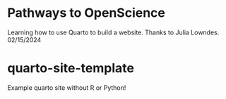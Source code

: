 # Pathways to OpenScience
Learning how to use Quarto to build a website.
Thanks to Julia Lowndes.
02/15/2024  

# quarto-site-template
Example quarto site without R or Python!
